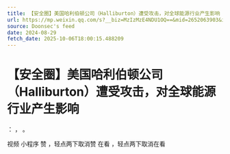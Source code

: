 ```yaml
---
title: 【安全圈】美国哈利伯顿公司（Halliburton）遭受攻击，对全球能源行业产生影响
url: https://mp.weixin.qq.com/s?__biz=MzIzMzE4NDU1OQ==&mid=2652063903&idx=1&sn=45bfa77f2b7d53c570659d84ce3bf1e1
source: Doonsec's feed
date: 2024-08-29
fetch_date: 2025-10-06T18:00:15.488209
---
```


# 【安全圈】美国哈利伯顿公司（Halliburton）遭受攻击，对全球能源行业产生影响

：
，
。

视频
小程序
赞
，轻点两下取消赞
在看
，轻点两下取消在看